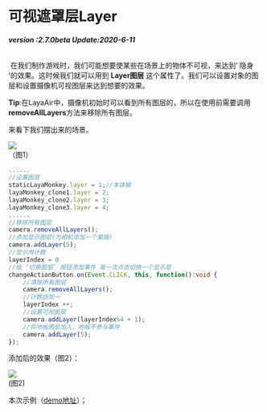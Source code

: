 # 可视遮罩层Layer

###### **version :2.7.0beta   Update:2020-6-11**

​	在我们制作游戏时，我们可能想要使某些在场景上的物体不可视，来达到‘ 隐身 ’的效果。这时候我们就可以用到 **Layer图层** 这个属性了。我们可以设置对象的图层和设置摄像机可视图层来达到想要的效果。

**Tip**:在LayaAir中，摄像机初始时可以看到所有图层的，所以在使用前需要调用**removeAllLayers**方法来移除所有图层。

来看下我们摆出来的场景。

![](img/1.png)<br>（图1）

```typescript
......
//设置图层
staticLayaMonkey.layer = 1;//本体猴
layaMonkey_clone1.layer = 2;
layaMonkey_clone2.layer = 3;
layaMonkey_clone3.layer = 4;
......
//移除所有图层
camera.removeAllLayers();
//添加显示图层(为相机添加一个蒙版)
camera.addLayer(5);
//显示用计数
layerIndex = 0
//给 ‘切换图层’ 按钮添加事件 每一次点击切换一个显示层
changeActionButton.on(Event.CLICK, this, function():void {
    //清除所有图层
    camera.removeAllLayers();
    //计数自加一
    layerIndex ++;
    //设置可视图层
    camera.addLayer(layerIndex%4 + 1);
    //将地板图层加入，地板不参与事件
    camera.addLayer(5);
});
```

添加后的效果（图2）：

![](img/2.gif)<br>(图2)

本次示例（[demo地址](https://layaair.ldc.layabox.com/demo2/?language=ch&category=3d&group=Camera&name=CameraLayer)）；
